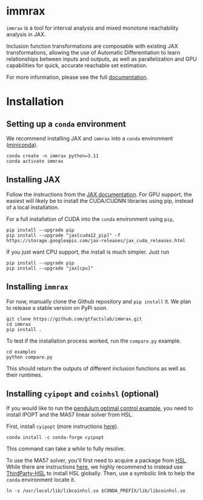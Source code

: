 # immrax
`immrax` is a tool for interval analysis and mixed monotone reachability analysis in JAX.

Inclusion function transformations are composable with existing JAX transformations, allowing the use of Automatic Differentiation to learn relationships between inputs and outputs, as well as parallelization and GPU capabilities for quick, accurate reachable set estimation.

For more information, please see the full [documentation](https://immrax.readthedocs.io).

# Installation

## Setting up a `conda` environment

We recommend installing JAX and `immrax` into a `conda` environment ([miniconda](https://docs.conda.io/projects/miniconda/en/latest/)).
```shell
conda create -n immrax python=3.11
conda activate immrax
```

## Installing JAX

Follow the instructions from the [JAX documentation](https://jax.readthedocs.io/en/latest/installation.html). For GPU support, the easiest will likely be to install the CUDA/CUDNN libraries using pip, instead of a local installation. 

For a full installation of CUDA into the `conda` environment using `pip`,
```shell
pip install --upgrade pip
pip install --upgrade "jax[cuda12_pip]" -f https://storage.googleapis.com/jax-releases/jax_cuda_releases.html
```

If you just want CPU support, the install is much simpler. Just run
```shell
pip install --upgrade pip
pip install --upgrade "jax[cpu]"
```

## Installing `immrax`

For now, manually clone the Github repository and `pip install` it. We plan to release a stable version on PyPi soon.

```shell
git clone https://github.com/gtfactslab/immrax.git
cd immrax
pip install .
```

To test if the installation process worked, run the `compare.py` example.

```shell
cd examples
python compare.py
```

This should return the outputs of different inclusion functions as well as their runtimes.

## Installing `cyipopt` and `coinhsl` (optional)

If you would like to run the [pendulum optimal control example](Pendulum), you need to install IPOPT and the MA57 linear solver from HSL.

First, install `cyipopt` (more instructions [here](https://cyipopt.readthedocs.io/en/stable/install.html)).
```shell
conda install -c conda-forge cyipopt
```
This command can take a while to fully resolve.

To use the MA57 solver, you'll first need to acquire a package from [HSL](https://www.hsl.rl.ac.uk/). While there are instructions [here](https://cyipopt.readthedocs.io/en/stable/install.html#conda-forge-binaries-with-hsl), we highly recommend to instead use [ThirdParty-HSL](https://github.com/coin-or-tools/ThirdParty-HSL) to install HSL globally. 
Then, use a symbolic link to help the `conda` environment locate it.
```shell
ln -s /usr/local/lib/libcoinhsl.so $CONDA_PREFIX/lib/libcoinhsl.so
```

